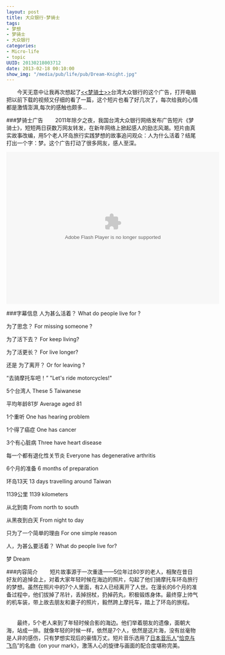 ```yaml
---
layout: post
title: 大众银行-梦骑士
tags: 
- 梦想
- 梦骑士
- 大众银行
categories:
- Micro-life
- topic
UUID: 20130218003712
date: 2013-02-18 00:10:00
show_img: "/media/pub/life/pub/Dream-Knight.jpg"
---
```


　　今天无意中让我再次想起了<a href="http://www.tudou.com/programs/view/9HhrvdB76s8/" target="_bank" alt="梦骑士"><<梦骑士>></a>台湾大众银行的这个广告，打开电脑把以前下载的视频又仔细的看了一篇，这个短片也看了好几次了，每次给我的心情都是激情澎湃,每次的感触也颇多...

###梦骑士广告
　　2011年除夕之夜，我国台湾大众银行网络发布广告短片《梦骑士》，短短两日获数万网友转发，在新年网络上掀起感人的励志风潮。短片由真实故事改编，用5个老人环岛旅行实践梦想的故事追问观众：人为什么活着？结尾打出一个字：梦。这个广告打动了很多网友，感人至深。
<div style="text-align: center;">
<object width="560" height="400" data="http://player.youku.com/player.php/sid/XMjQxMTUwNTI0/v.swf" type="application/x-shockwave-flash">
<param name="src" value="http://player.youku.com/player.php/sid/XMjQxMTUwNTI0/v.swf">
</object>
</div>

###字幕信息
人为甚么活着？ What do people live for ?

为了思念？ For missing someone ?

为了活下去？ For keep living?

为了活更长？ For live longer?

还是 为了离开？ Or for leaving ?

“去骑摩托车吧！” "Let's ride motorcycles!"

5个台湾人 These 5 Taiwanese

平均年龄81岁 Average aged 81

1个重听 One has hearing problem

1个得了癌症 One has cancer

3个有心脏病 Three have heart disease

每一个都有退化性关节炎 Everyone has degenerative arthritis

6个月的准备 6 months of preparation

环岛13天 13 days travelling around Taiwan

1139公里 1139 kilometers

从北到南 From north to south

从黑夜到白天 From night to day

只为了一个简单的理由 For one simple reason

人，为甚么要活着？ What do people live for?

梦 Dream

###内容简介
　　短片故事源于一次重逢——5位年过80岁的老人，相聚在昔日好友的追悼会上，对着大家年轻时候在海边的照片，勾起了他们骑摩托车环岛旅行的梦想。虽然在照片中的7个人里面，有2人已经离开了人世。在漫长的6个月的准备过程中，他们拔掉了吊针，丢掉拐杖，扔掉药丸，积极锻炼身体。最终穿上帅气的机车装，带上故去朋友和妻子的照片，毅然跨上摩托车，踏上了环岛的旅程。 　

　　最终，5个老人来到了年轻时候合影的海边。他们举着朋友的遗像，面朝大海，站成一排。就像年轻的时候一样，依然是7个人，依然是这片海，没有丝毫物是人非的感伤，只有梦想实现后的豪情万丈。短片音乐选用了<a href="http://baike.baidu.com/view/1554.htm" target="_bank">日本音乐人</a>“<a href="http://baike.baidu.com/view/97068.htm" target="_bank">恰克与飞鸟</a>”的名曲《on your mark》，激荡人心的旋律与画面的配合度堪称完美。


